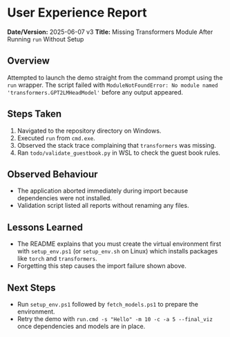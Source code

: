 # User Experience Report

**Date/Version:** 2025-06-07 v3
**Title:** Missing Transformers Module After Running `run` Without Setup

## Overview
Attempted to launch the demo straight from the command prompt using the `run` wrapper. The script failed with `ModuleNotFoundError: No module named 'transformers.GPT2LMHeadModel'` before any output appeared.

## Steps Taken
1. Navigated to the repository directory on Windows.
2. Executed `run` from `cmd.exe`.
3. Observed the stack trace complaining that `transformers` was missing.
4. Ran `todo/validate_guestbook.py` in WSL to check the guest book rules.

## Observed Behaviour
- The application aborted immediately during import because dependencies were not installed.
- Validation script listed all reports without renaming any files.

## Lessons Learned
- The README explains that you must create the virtual environment first with `setup_env.ps1` (or `setup_env.sh` on Linux) which installs packages like `torch` and `transformers`.
- Forgetting this step causes the import failure shown above.

## Next Steps
- Run `setup_env.ps1` followed by `fetch_models.ps1` to prepare the environment.
- Retry the demo with `run.cmd -s "Hello" -m 10 -c -a 5 --final_viz` once dependencies and models are in place.
